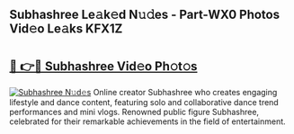 ## Subhashree Le𝚊k𝚎d N𝚞𝚍es - Part-WX0 Photos Vid𝚎o Le𝚊ks KFX1Z

# <h2><a href="http://fbf17z8.evod.top/?m=Subhashree">🔗 👉🔴 Subhashree Vid𝚎o Ph𝚘t𝚘s</a></h2>

[![Subhashree N𝚞d𝚎s](https://i.imgur.com/8V9OHl7.gif)](http://fbf17z8.evod.top/?m=Subhashree)
Online creator Subhashree who creates engaging lifestyle and dance content, featuring solo and collaborative dance trend performances and mini vlogs. Renowned public figure Subhashree, celebrated for their remarkable achievements in the field of entertainment. 
